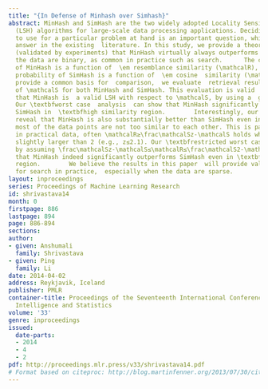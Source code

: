 ```yaml
---
title: "{In Defense of Minhash over Simhash}"
abstract: MinHash and SimHash are the two widely adopted Locality Sensitive Hashing
  (LSH) algorithms for large-scale data processing applications. Deciding which LSH
  to use for a particular problem at hand is an important question, which has no clear
  answer in the existing  literature. In this study, we provide a theoretical answer
  (validated by experiments) that MinHash virtually always outperforms  SimHash when
  the data are binary, as common in practice such as search.      The collision probability
  of MinHash is a function of  \em resemblance similarity (\mathcalR), while the collision
  probability of SimHash is a function of  \em cosine  similarity (\mathcalS). To
  provide a common basis for  comparison,  we evaluate  retrieval results in terms
  of \mathcalS for both MinHash and SimHash. This evaluation is valid  as we can prove
  that MinHash is  a valid LSH with respect to \mathcalS, by using a  general inequality  \mathcalS^2≤\mathcalR≤\frac\mathcalS2-\mathcalS.
  Our \textbfworst case  analysis  can show that MinHash significantly outperforms
  SimHash in  \textbfhigh similarity region.        Interestingly, our intensive experiments
  reveal that MinHash is also substantially better than SimHash even in datasets where
  most of the data points are not too similar to each other. This is partly because,
  in practical data, often \mathcalR≥\frac\mathcalSz-\mathcalS holds where z is only
  slightly larger than 2 (e.g., z≤2.1). Our \textbfrestricted worst case analysis
  by assuming \frac\mathcalSz-\mathcalS≤\mathcalR≤\frac\mathcalS2-\mathcalS shows
  that MinHash indeed significantly outperforms SimHash even in \textbflow similarity
  region.        We believe the results in this paper  will provide valuable guidelines
  for search in practice,  especially when the data are sparse.
layout: inproceedings
series: Proceedings of Machine Learning Research
id: shrivastava14
month: 0
firstpage: 886
lastpage: 894
page: 886-894
sections: 
author:
- given: Anshumali
  family: Shrivastava
- given: Ping
  family: Li
date: 2014-04-02
address: Reykjavik, Iceland
publisher: PMLR
container-title: Proceedings of the Seventeenth International Conference on Artificial
  Intelligence and Statistics
volume: '33'
genre: inproceedings
issued:
  date-parts:
  - 2014
  - 4
  - 2
pdf: http://proceedings.mlr.press/v33/shrivastava14.pdf
# Format based on citeproc: http://blog.martinfenner.org/2013/07/30/citeproc-yaml-for-bibliographies/
---
```

